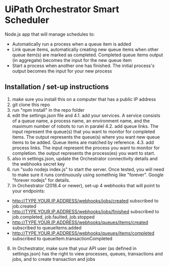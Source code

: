 # UiPath Orchestrator Smart Scheduler
Node.js app that will manage schedules to:
* Automatically run a process when a queue item is added
* Link queue items, automatically creating new queue items when other queue item(s) are marked as completed. Completed queue items output (in aggregate) becomes the input for the new queue item
* Start a process when another one has finished. The initial process's output becomes the input for your new process

## Installation / set-up instructions

1. make sure you install this on a computer that has a public IP address
2. git clone this repo
3. run "npm install" in the repo folder
4. edit the settings.json file and
4.1. add your services. A service consists of a queue name, a process name, an environment name, and the maximum number of robots to run in paralel
4.2. add queue links. The input represent the queue(s) that you want to monitor for completed items. The output represents the queue(s) where you want new queue items to be added. Queue items are matched by reference.
4.3. add process links. The input represent the process you want to monitor for completion. the output represents the process(es) you want to start.
5. also in settings.json, update the Orchestrator connectivity details and the webhooks secret key
6. run "sudo nodejs index.js" to start the server. Once tested, you will need to make sure it runs continuously using somethnig like "forever". Google "forever nodejs" for details.
7. In Orchestrator (2018.4 or newer), set-up 4 webhooks that will point to your endpoints:

* http://TYPE.YOUR.IP.ADDRESS/webhooks/jobs/created	subscribed to job.created
* http://TYPE.YOUR.IP.ADDRESS/webhooks/jobs/finished	subscribed to job.completed, job.faulted, job.stopped
* http://TYPE.YOUR.IP.ADDRESS/webhooks/queues/items/created	subscribed to queueItems.added
* http://TYPE.YOUR.IP.ADDRESS/webhooks/queues/items/completed	subscribed to queueItem.transactionCompleted

8. In Orchestrator, make sure that your API user (as defined in settings.json) has the right to view processes, queues, transactions and jobs, and to create transaction and jobs
